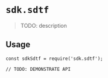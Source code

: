 # `sdk.sdtf`

> TODO: description

## Usage

```
const sdkSdtf = require('sdk.sdtf');

// TODO: DEMONSTRATE API
```
